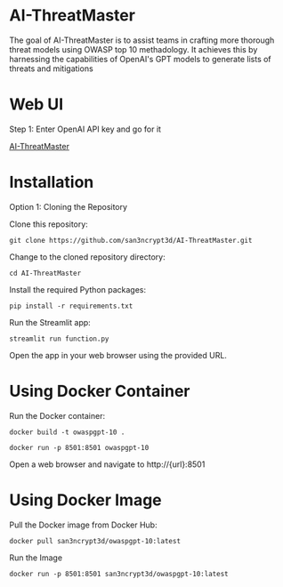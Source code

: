 # AI-ThreatMaster
The goal of AI-ThreatMaster is to assist teams in crafting more thorough threat models using OWASP top 10 methadology. It achieves this by harnessing the capabilities of OpenAI's GPT models to generate lists of threats and mitigations

# Web UI

Step 1: Enter OpenAI API key and go for it

[AI-ThreatMaster](https://ai-threatmaster.streamlit.app/)

# Installation

Option 1: Cloning the Repository

Clone this repository:

```
git clone https://github.com/san3ncrypt3d/AI-ThreatMaster.git

```
Change to the cloned repository directory:

```
cd AI-ThreatMaster

```
Install the required Python packages:

```
pip install -r requirements.txt

```

Run the Streamlit app:

```
streamlit run function.py

```
Open the app in your web browser using the provided URL.



# Using Docker Container

Run the Docker container:

```
docker build -t owaspgpt-10 .

```

```
docker run -p 8501:8501 owaspgpt-10

```

Open a web browser and navigate to http://{url}:8501



# Using Docker Image

Pull the Docker image from Docker Hub:

```
docker pull san3ncrypt3d/owaspgpt-10:latest
```

Run the Image

```
docker run -p 8501:8501 san3ncrypt3d/owaspgpt-10:latest

```

